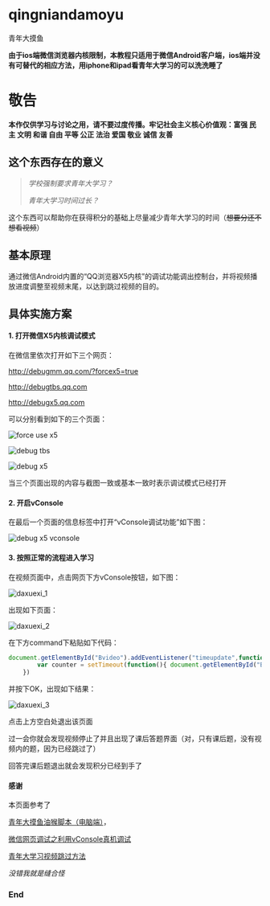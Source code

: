 # qingniandamoyu
青年大摸鱼

**由于ios端微信浏览器内核限制，本教程只适用于微信Android客户端，ios端并没有可替代的相应方法，用iphone和ipad看青年大学习的可以洗洗睡了**

# 敬告

**本作仅供学习与讨论之用，请不要过度传播。牢记社会主义核心价值观：富强 民主 文明 和谐 自由 平等 公正 法治 爱国 敬业 诚信 友善**


## 这个东西存在的意义

>*学校强制要求青年大学习？*
>
>*青年大学习时间过长？*

这个东西可以帮助你在获得积分的基础上尽量减少青年大学习的时间（~~想要分还不想看视频~~）

## 基本原理

通过微信Android内置的“QQ浏览器X5内核”的调试功能调出控制台，并将视频播放进度调整至视频末尾，以达到跳过视频的目的。

## 具体实施方案

#### 1. 打开微信X5内核调试模式

在微信里依次打开如下三个网页：

<http://debugmm.qq.com/?forcex5=true>

<http://debugtbs.qq.com>

<http://debugx5.qq.com>

可以分别看到如下的三个页面：

![force use x5](https://fangkehou-team.github.io/qingniandamoyu/images/force_use_x5.jpg "force use x5")

![debug tbs](https://fangkehou-team.github.io/qingniandamoyu/images/tbs_debug.jpg "debug tbs")

![debug x5](https://fangkehou-team.github.io/qingniandamoyu/images/x5_debug.jpg "debug x5")

当三个页面出现的内容与截图一致或基本一致时表示调试模式已经打开

#### 2. 开启vConsole

在最后一个页面的信息标签中打开“vConsole调试功能”如下图：

![debug x5 vconsole](https://fangkehou-team.github.io/qingniandamoyu/images/x5_debug_vconsole.jpg "debug x5 vconsole")

#### 3. 按照正常的流程进入学习

在视频页面中，点击网页下方vConsole按钮，如下图：

![daxuexi_1](https://fangkehou-team.github.io/qingniandamoyu/images/daxuexi_1.jpg "daxuexi_1")

出现如下页面：

![daxuexi_2](https://fangkehou-team.github.io/qingniandamoyu/images/daxuexi_2.jpg "daxuexi_2")

在下方command下粘贴如下代码：

```javascript
document.getElementById("Bvideo").addEventListener("timeupdate",function(){
        var counter = setTimeout(function(){ document.getElementById("Bvideo").currentTime=10000; clearTimeout(counter);}, 1000);
    })
```

并按下OK，出现如下结果：

![daxuexi_3](https://fangkehou-team.github.io/qingniandamoyu/images/daxuexi_3.jpg "daxuexi_3")

点击上方空白处退出该页面

过一会你就会发现视频停止了并且出现了课后答题界面（对，只有课后题，没有视频内的题，因为已经跳过了）

回答完课后题退出就会发现积分已经到手了

#### 感谢

本页面参考了

[青年大摸鱼油猴脚本（电脑端）](https://greasyfork.org/zh-CN/scripts/404861-%E9%9D%92%E5%B9%B4%E5%A4%A7%E6%91%B8%E9%B1%BC)，

[微信网页调试之利用vConsole真机调试](https://blog.csdn.net/flysnownet/article/details/93975099)

[青年大学习视频跳过方法](https://www.cnblogs.com/Mayfly-nymph/p/12613510.html)

*没错我就是缝合怪*

### End
